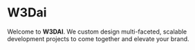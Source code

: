 # W3Dai

<p>
  Welcome to <strong>W3DAI</strong>. We custom design multi-faceted, scalable development projects to come together and elevate your brand.
</p>
